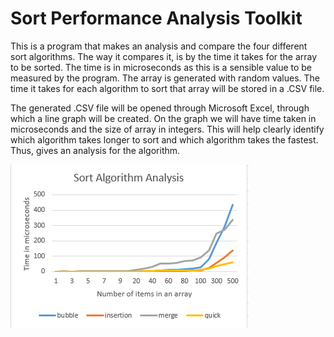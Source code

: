 # Sort Performance Analysis Toolkit

This is a program that makes an analysis and compare the four different sort algorithms. 
The way it compares it, is by the time it takes for the array to be sorted.
The time is in microseconds as this is a sensible value to be measured by the program. 
The array is generated with random values. 
The time it takes for each algorithm to sort that array will be stored in a .CSV file. 

The generated .CSV file will be opened through Microsoft Excel, through which a line graph will be created. 
On the graph we will have time taken in microseconds and the size of array in integers. 
This will help clearly identify which algorithm takes longer to sort and which algorithm takes the fastest. 
Thus, gives an analysis for the algorithm. 

![](image1.png)
